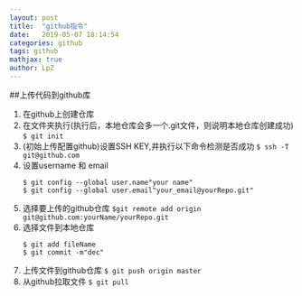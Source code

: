 ```yaml
---
layout: post
title:  "github指令"
date:   2019-05-07 18:14:54
categories: github
tags: github
mathjax: true
author: LpZ
---
```


##上传代码到github库
1. 在github上创建仓库
2. 在文件夹执行(执行后，本地仓库会多一个.git文件，则说明本地仓库创建成功)
   `$ git init `
3. (初始上传配置github)设置SSH KEY,并执行以下命令检测是否成功
   `$ ssh -T git@github.com`
4. 设置username 和 email
    ```
    $ git config --global user.name"your name"
    $ git config --global user.email"your_email@yourRepo.git"
    ```
5. 选择要上传的github仓库
    `$git remote add origin git@github.com:yourName/yourRepo.git`
6. 选择文件到本地仓库
    ```
    $ git add fileName
    $ git commit -m"dec"
    ```
7. 上传文件到github仓库
    `$ git push origin master`
8. 从github拉取文件
    `$ git pull`